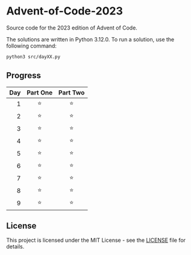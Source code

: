 # Advent-of-Code-2023

Source code for the 2023 edition of Advent of Code.

The solutions are written in Python 3.12.0. To run a solution, use the following command:

```bash
python3 src/dayXX.py
```

## Progress

| Day | Part One | Part Two |
|----:|:--------:|:--------:|
|  1  |    ⭐    |    ⭐    |
|  2  |    ⭐    |    ⭐    |
|  3  |    ⭐    |    ⭐    |
|  4  |    ⭐    |    ⭐    |
|  5  |    ⭐    |    ⭐    |
|  6  |    ⭐    |    ⭐    |
|  7  |    ⭐    |    ⭐    |
|  8  |    ⭐    |    ⭐    |
|  9  |    ⭐    |    ⭐    |

## License

This project is licensed under the MIT License - see the [LICENSE](LICENSE) file for details.
